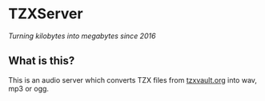 # TZXServer

*Turning kilobytes into megabytes since 2016*

## What is this?

This is an audio server which converts TZX files from [tzxvault.org](http://tzxvault.org/) into wav, mp3 or ogg.

